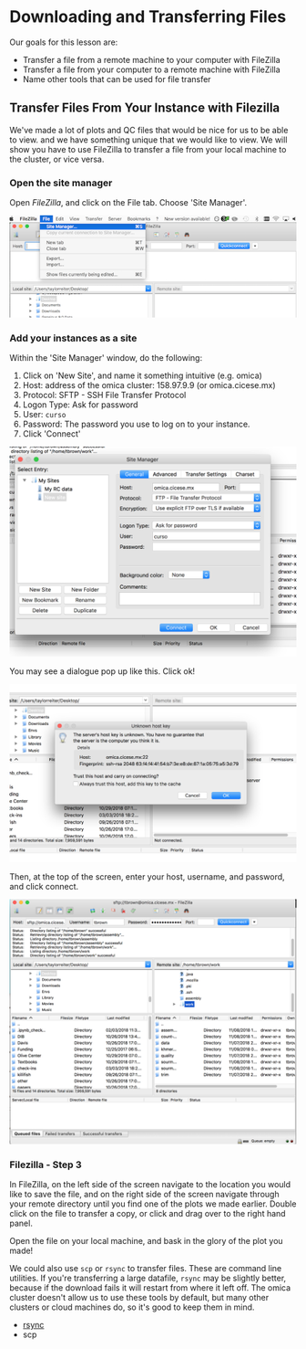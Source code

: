 # Downloading and Transferring Files

Our goals for this lesson are:

* Transfer a file from a remote machine to your computer with FileZilla
* Transfer a file from your computer to a remote machine with FileZilla
* Name other tools that can be used for file transfer

## Transfer Files From Your Instance with Filezilla
We've made a lot of plots and QC files that would be nice for us to be able to view. and we have something unique that we would like to view. We will show you have to use FileZilla to transfer a file from your local machine to the cluster, or vice versa. 

### Open the site manager

Open *FileZilla*, and click on the File tab. Choose 'Site Manager'.
 
![FileZilla_step1](files/filezilla1.png)

### Add your instances as a site

Within the 'Site Manager' window, do the following: 

1. Click on 'New Site', and name it something intuitive (e.g. omica)
2. Host: address of the omica cluster: 158.97.9.9 (or omica.cicese.mx)
3. Protocol: SFTP - SSH File Transfer Protocol
4. Logon Type: Ask for password
5. User: `curso`
6. Password: The password you use to log on to your instance. 
7. Click 'Connect'
	
![FileZilla_step2](files/filezilla2.png)

You may see a dialogue pop up like this. Click ok!

![FileZilla step3](files/filezilla3.png)

Then, at the top of the screen, enter your host, username, and password, and click connect.

![FileZilla step4](files/filezilla4.png)

### Filezilla - Step 3

In FileZilla, on the left side of the screen navigate to the location you would like to save the file, and on the right side of the screen navigate through your remote directory until you find one of the plots we made earlier. Double click on the file to transfer a copy, or click and drag over to the right hand panel.

Open the file on your local machine, and bask in the glory of the plot you made!

We could also use `scp` or `rsync` to transfer files. These are command line utilities. If you're transferring a large datafile, `rsync` may be slightly better, because if the download fails it will restart from where it left off. The omica cluster doesn't allow us to use these tools by default, but many other clusters or cloud machines do, so it's good to keep them in mind. 
+ [rsync](https://rsync.samba.org/)
+ scp
